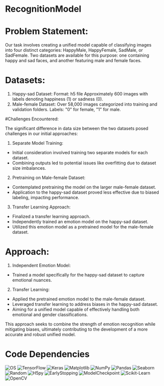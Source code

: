 # RecognitionModel
# Problem Statement:

Our task involves creating a unified model capable of classifying images into four distinct categories: HappyMale, HappyFemale, SadMale, or SadFemale. Two datasets are available for this purpose: one containing happy and sad faces, and another featuring male and female faces.

# Datasets:

1. Happy-sad Dataset:
Format: h5 file
Approximately 600 images with labels denoting happiness (1) or sadness (0).
2. Male-female Dataset:
Over 58,000 images categorized into training and validation folders.
Labels: "0" for female, "1" for male.

#Challenges Encountered:

The significant difference in data size between the two datasets posed challenges in our initial approaches:

1. Separate Model Training:
- Initial consideration involved training two separate models for each dataset.
- Combining outputs led to potential issues like overfitting due to dataset size imbalances.
2. Pretraining on Male-female Dataset:
- Contemplated pretraining the model on the larger male-female dataset.
- Application to the happy-sad dataset proved less effective due to biased labeling, impacting performance.
3. Transfer Learning Approach:
- Finalized a transfer learning approach.
- Independently trained an emotion model on the happy-sad dataset.
- Utilized this emotion model as a pretrained model for the male-female dataset.

# Approach:

1. Independent Emotion Model:
- Trained a model specifically for the happy-sad dataset to capture emotional nuances.
2. Transfer Learning:
- Applied the pretrained emotion model to the male-female dataset.
- Leveraged transfer learning to address biases in the happy-sad dataset.
- Aiming for a unified model capable of effectively handling both emotional and gender classifications.

This approach seeks to combine the strength of emotion recognition while mitigating biases, ultimately contributing to the development of a more accurate and robust unified model.

# Code Dependencies
![OS](https://img.shields.io/badge/OS-Any-brightgreen)
![TensorFlow](https://img.shields.io/badge/TensorFlow-%23FF6F00.svg?logo=tensorflow&logoColor=white)
![Keras](https://img.shields.io/badge/Keras-%23D00000.svg?logo=keras&logoColor=white)
![Matplotlib](https://img.shields.io/badge/Matplotlib-%23189392.svg?logo=python&logoColor=white)
![NumPy](https://img.shields.io/badge/NumPy-%23013243.svg?logo=numpy&logoColor=white)
![Pandas](https://img.shields.io/badge/Pandas-%23150458.svg?logo=pandas&logoColor=white)
![Seaborn](https://img.shields.io/badge/Seaborn-%23189392.svg?logo=python&logoColor=white)
![Random](https://img.shields.io/badge/Random-%23FF6F00.svg?logo=python&logoColor=white)
![H5py](https://img.shields.io/badge/H5py-%23D00000.svg?logo=python&logoColor=white)
![EarlyStopping](https://img.shields.io/badge/EarlyStopping-%23150458.svg?logo=python&logoColor=white)
![ModelCheckpoint](https://img.shields.io/badge/ModelCheckpoint-%23150458.svg?logo=python&logoColor=white)
![Scikit-Learn](https://img.shields.io/badge/Scikit_Learn-%23FF6F00.svg?logo=scikit-learn&logoColor=white)
![OpenCV](https://img.shields.io/badge/OpenCV-%23013243.svg?logo=opencv&logoColor=white)
